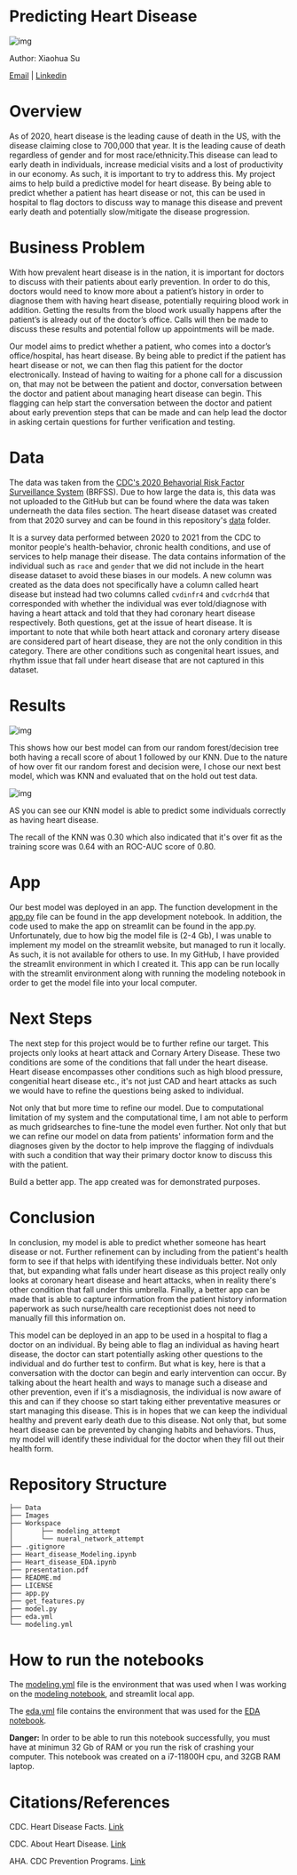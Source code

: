 # Predicting Heart Disease

![img](./Images/mayo_clinic.jpeg)

Author: Xiaohua Su

[Email](xiaohuasu99@gmail.com) | [Linkedin](http://www.linkedin.com/in/xiaohua-su)
# Overview

As of 2020, heart disease is the leading cause of death in the US, with the disease claiming close to 700,000 that year.
It is the leading cause of death regardless of gender and for most race/ethnicity.This disease can lead to early death in individuals, increase medicial visits and a lost of productivity in our economy. As such, it is important to try to address this. My project aims to help build a predictive model for heart disease. By being able to predict whether a patient has heart disease or not, this can be used in hospital to flag doctors to discuss way to manage this disease and prevent early death and potentially slow/mitigate the disease progression.


# Business Problem

With how prevalent heart disease is in the nation, it is important for doctors to discuss with their patients about early prevention. In order to do this, doctors would need to know more about a patient’s history in order to diagnose them with having heart disease, potentially requiring blood work in addition. Getting the results from the blood work usually happens after the patient’s is already out of the doctor’s office. Calls will then be made to discuss these results and potential follow up appointments will be made. 

Our model aims to predict whether a patient, who comes into a doctor’s office/hospital, has heart disease. By being able to predict if the patient has heart disease or not, we can then flag this patient for the doctor electronically. Instead of having to waiting for a phone call for a discussion on, that may not be between the patient and doctor, conversation between the doctor and patient about managing heart disease can begin. This flagging can help start the conversation between the doctor and patient about early prevention steps that can be made and can help lead the doctor in asking certain questions for further verification and testing.

# Data
The data was taken from the [CDC's 2020 Behavorial Risk Factor Surveillance System](https://www.cdc.gov/brfss/annual_data/annual_2020.html) (BRFSS). Due to how large the data is, this data was not uploaded to the GitHub but can be found where the data was taken underneath the data files section. The heart disease dataset was created from that 2020 survey and can be found in this repository's [data](https://github.com/xiaohua-su/Heart_Disease/tree/main/Data) folder.

It is a survey data performed between 2020 to 2021 from the CDC to monitor people's health-behavior, chronic health conditions, and use of services to help manage their disease. The data contains information of the individual such as `race` and `gender` that we did not include in the heart disease dataset to avoid these biases in our models. A new column was created as the data does not specifically have a column called heart disease but instead had two columns called `cvdinfr4` and `cvdcrhd4` that corresponded with whether the individual was ever told/diagnose with having a heart attack and told that they had coronary heart disease respectively. Both questions, get at the issue of heart disease. It is important to note that while both heart attack and coronary artery disease are considered part of heart disease, they are not the only condition in this category. There are other conditions such as congenital heart issues, and rhythm issue that fall under heart disease that are not captured in this dataset.
# Results

![img](./Images/model_comp.png)

This shows how our best model can from our random forest/decision tree both having a
recall score of about 1 followed by our KNN. Due to the nature of how over fit our random forest and decision were,
I chose our next best model, which was KNN and evaluated that on the hold out test data.

![img](./Images/confusion_matrix.png)

AS you can see our KNN model is able to predict some individuals correctly as having heart disease.

The recall of the KNN was 0.30 which also indicated that it's over fit as the training score was 0.64 with an ROC-AUC score of 0.80.





# App
 Our best model was deployed in an app. The function development in the [app.py](./app.py) file can be found in the app development notebook. In addition, the code used to make the app on streamlit can be found in the app.py. Unfortunately, due to how big the model file is (2-4 Gb), I was unable to implement my model on the streamlit website, but managed to run it locally. As such, it is not available for others to use. In my GitHub, I have provided the streamlit environment in which I created it. This app can be run locally with the streamlit environment along with running the modeling notebook in order to get the model file into your local computer.

# Next Steps

The next step for this project would be to further refine our target. This projects only looks at heart attack and Cornary Artery Disease. These two conditions are some of the conditions that fall under the heart disease. Heart disease encompasses other conditions such as high blood pressure, congenitial heart disease etc., it's not just CAD and heart attacks as such we would have to refine the questions being asked to individual. 

Not only that but more time to refine our model. Due to computational limitation of my system and the computational time, I am not able to perform as much gridsearches to fine-tune the model even further. Not only that but we can refine our model on data from patients' information form and the diagnoses given by the doctor to help improve the flagging of indivduals with such a condition that way their primary doctor know to discuss this with the patient.

Build a better app. The app created was for demonstrated purposes. 
# Conclusion

In conclusion, my model is able to predict whether someone has heart disease or not. Further refinement can by including from the patient's health form to see if that helps with identifying these individuals better. Not only that, but expanding what falls under heart disease as this project really only looks at coronary heart disease and heart attacks, when in reality there's other condition that fall under this umbrella. Finally, a better app can be made that is able to capture information from the patient history information paperwork as such nurse/health care receptionist does not need to manually fill this information on.

This model can be deployed in an app to be used in a hospital to flag a doctor on an individual. By being able to flag an individual as having heart disease, the doctor can start potentially asking other questions to the individual and do further test to confirm. But what is key, here is that a conversation with the doctor can begin and early intervention can occur. By talking about the heart health and ways to manage such a disease and other prevention, even if it's a misdiagnosis, the individual is now aware of this and can if they choose so start taking either preventative measures or start managing this disease. This is in hopes that we can keep the individual healthy and prevent early death due to this disease. Not only that, but some heart disease can be prevented by changing habits and behaviors. Thus, my model will identify these individual for the doctor when they fill out their health form.

# Repository Structure
```
├── Data
├── Images
├── Workspace
│       ├── modeling_attempt
│       └── nueral_network_attempt
├── .gitignore
├── Heart_disease_Modeling.ipynb
├── Heart_disease_EDA.ipynb
├── presentation.pdf
├── README.md
├── LICENSE
├── app.py
├── get_features.py
├── model.py
├── eda.yml
└── modeling.yml
```
# How to run the notebooks

The [modeling.yml](./modeling.yml) file is the environment that was used when I was working on the [modeling notebook](./Heart_Disease_Modeling.ipynb),
and streamlit local app.

The [eda.yml](./eda.yml) file contains the environment that was used for the [EDA notebook](Heart_Disease_EDA.ipynb).


<div class="alert alert-block alert-danger">
<b>Danger:</b> In order to be able to run this notebook successfully, you must have at minimun 32 Gb of RAM or you run the risk of crashing your computer. This notebook was created on a i7-11800H cpu, and 32GB RAM laptop.
</div>

# Citations/References

CDC. Heart Disease Facts. [Link](https://www.cdc.gov/heartdisease/facts.htm)

CDC. About Heart Disease. [Link](https://www.cdc.gov/heartdisease/about.htm)

AHA. CDC Prevention Programs. [Link](https://www.heart.org/en/get-involved/advocate/federal-priorities/cdc-prevention-programs)


